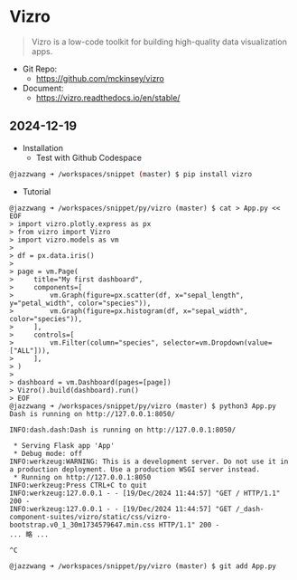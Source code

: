 # Vizro

> Vizro is a low-code toolkit for building high-quality data visualization apps.

- Git Repo:
  - https://github.com/mckinsey/vizro
- Document:
  - https://vizro.readthedocs.io/en/stable/

## 2024-12-19

- Installation
  - Test with Github Codespace
```bash
@jazzwang ➜ /workspaces/snippet (master) $ pip install vizro
```
- Tutorial
```
@jazzwang ➜ /workspaces/snippet/py/vizro (master) $ cat > App.py << EOF
> import vizro.plotly.express as px
> from vizro import Vizro
> import vizro.models as vm
> 
> df = px.data.iris()
> 
> page = vm.Page(
>     title="My first dashboard",
>     components=[
>         vm.Graph(figure=px.scatter(df, x="sepal_length", y="petal_width", color="species")),
>         vm.Graph(figure=px.histogram(df, x="sepal_width", color="species")),
>     ],
>     controls=[
>         vm.Filter(column="species", selector=vm.Dropdown(value=["ALL"])),
>     ],
> )
> 
> dashboard = vm.Dashboard(pages=[page])
> Vizro().build(dashboard).run()
> EOF
@jazzwang ➜ /workspaces/snippet/py/vizro (master) $ python3 App.py 
Dash is running on http://127.0.0.1:8050/

INFO:dash.dash:Dash is running on http://127.0.0.1:8050/

 * Serving Flask app 'App'
 * Debug mode: off
INFO:werkzeug:WARNING: This is a development server. Do not use it in a production deployment. Use a production WSGI server instead.
 * Running on http://127.0.0.1:8050
INFO:werkzeug:Press CTRL+C to quit
INFO:werkzeug:127.0.0.1 - - [19/Dec/2024 11:44:57] "GET / HTTP/1.1" 200 -
INFO:werkzeug:127.0.0.1 - - [19/Dec/2024 11:44:57] "GET /_dash-component-suites/vizro/static/css/vizro-bootstrap.v0_1_30m1734579647.min.css HTTP/1.1" 200 -
... 略 ...

^C

@jazzwang ➜ /workspaces/snippet/py/vizro (master) $ git add App.py 
```